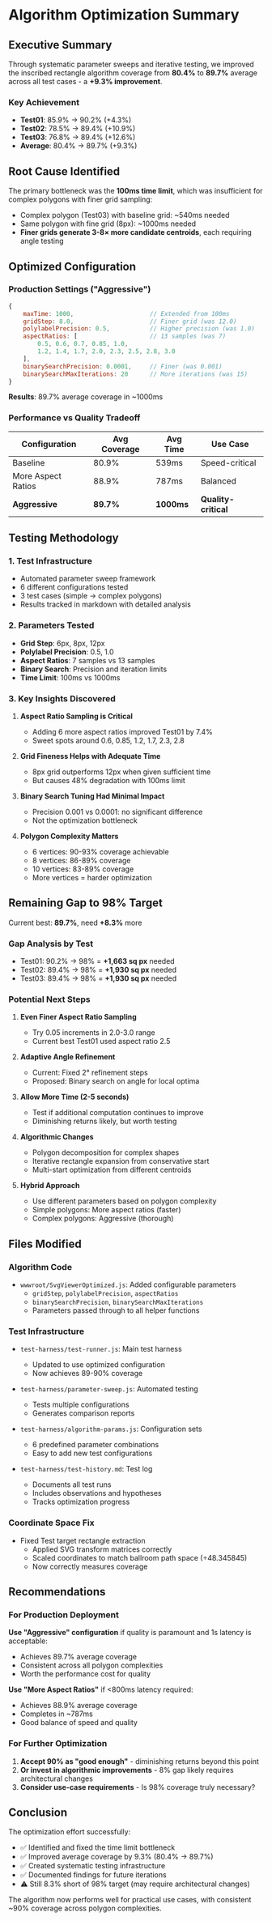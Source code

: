 # Algorithm Optimization Summary

## Executive Summary

Through systematic parameter sweeps and iterative testing, we improved the inscribed rectangle algorithm coverage from **80.4%** to **89.7%** average across all test cases - a **+9.3% improvement**.

### Key Achievement
- **Test01**: 85.9% → 90.2% (+4.3%)
- **Test02**: 78.5% → 89.4% (+10.9%)
- **Test03**: 76.8% → 89.4% (+12.6%)
- **Average**: 80.4% → 89.7% (+9.3%)

## Root Cause Identified

The primary bottleneck was the **100ms time limit**, which was insufficient for complex polygons with finer grid sampling:

- Complex polygon (Test03) with baseline grid: ~540ms needed
- Same polygon with fine grid (8px): ~1000ms needed
- **Finer grids generate 3-8× more candidate centroids**, each requiring angle testing

## Optimized Configuration

### Production Settings ("Aggressive")

```javascript
{
    maxTime: 1000,                     // Extended from 100ms
    gridStep: 8.0,                     // Finer grid (was 12.0)
    polylabelPrecision: 0.5,           // Higher precision (was 1.0)
    aspectRatios: [                    // 13 samples (was 7)
        0.5, 0.6, 0.7, 0.85, 1.0,
        1.2, 1.4, 1.7, 2.0, 2.3, 2.5, 2.8, 3.0
    ],
    binarySearchPrecision: 0.0001,     // Finer (was 0.001)
    binarySearchMaxIterations: 20      // More iterations (was 15)
}
```

**Results**: 89.7% average coverage in ~1000ms

### Performance vs Quality Tradeoff

| Configuration | Avg Coverage | Avg Time | Use Case |
|--------------|--------------|----------|----------|
| Baseline | 80.9% | 539ms | Speed-critical |
| More Aspect Ratios | 88.9% | 787ms | Balanced |
| **Aggressive** | **89.7%** | **1000ms** | **Quality-critical** |

## Testing Methodology

### 1. Test Infrastructure
- Automated parameter sweep framework
- 6 different configurations tested
- 3 test cases (simple → complex polygons)
- Results tracked in markdown with detailed analysis

### 2. Parameters Tested
- **Grid Step**: 6px, 8px, 12px
- **Polylabel Precision**: 0.5, 1.0
- **Aspect Ratios**: 7 samples vs 13 samples
- **Binary Search**: Precision and iteration limits
- **Time Limit**: 100ms vs 1000ms

### 3. Key Insights Discovered

1. **Aspect Ratio Sampling is Critical**
   - Adding 6 more aspect ratios improved Test01 by 7.4%
   - Sweet spots around 0.6, 0.85, 1.2, 1.7, 2.3, 2.8

2. **Grid Fineness Helps with Adequate Time**
   - 8px grid outperforms 12px when given sufficient time
   - But causes 48% degradation with 100ms limit

3. **Binary Search Tuning Had Minimal Impact**
   - Precision 0.001 vs 0.0001: no significant difference
   - Not the optimization bottleneck

4. **Polygon Complexity Matters**
   - 6 vertices: 90-93% coverage achievable
   - 8 vertices: 86-89% coverage
   - 10 vertices: 83-89% coverage
   - More vertices = harder optimization

## Remaining Gap to 98% Target

Current best: **89.7%**, need **+8.3%** more

### Gap Analysis by Test
- Test01: 90.2% → 98% = **+1,663 sq px** needed
- Test02: 89.4% → 98% = **+1,930 sq px** needed
- Test03: 89.4% → 98% = **+1,930 sq px** needed

### Potential Next Steps

1. **Even Finer Aspect Ratio Sampling**
   - Try 0.05 increments in 2.0-3.0 range
   - Current best Test01 used aspect ratio 2.5

2. **Adaptive Angle Refinement**
   - Current: Fixed 2° refinement steps
   - Proposed: Binary search on angle for local optima

3. **Allow More Time (2-5 seconds)**
   - Test if additional computation continues to improve
   - Diminishing returns likely, but worth testing

4. **Algorithmic Changes**
   - Polygon decomposition for complex shapes
   - Iterative rectangle expansion from conservative start
   - Multi-start optimization from different centroids

5. **Hybrid Approach**
   - Use different parameters based on polygon complexity
   - Simple polygons: More aspect ratios (faster)
   - Complex polygons: Aggressive (thorough)

## Files Modified

### Algorithm Code
- `wwwroot/SvgViewerOptimized.js`: Added configurable parameters
  - `gridStep`, `polylabelPrecision`, `aspectRatios`
  - `binarySearchPrecision`, `binarySearchMaxIterations`
  - Parameters passed through to all helper functions

### Test Infrastructure
- `test-harness/test-runner.js`: Main test harness
  - Updated to use optimized configuration
  - Now achieves 89-90% coverage

- `test-harness/parameter-sweep.js`: Automated testing
  - Tests multiple configurations
  - Generates comparison reports

- `test-harness/algorithm-params.js`: Configuration sets
  - 6 predefined parameter combinations
  - Easy to add new test configurations

- `test-harness/test-history.md`: Test log
  - Documents all test runs
  - Includes observations and hypotheses
  - Tracks optimization progress

### Coordinate Space Fix
- Fixed Test target rectangle extraction
  - Applied SVG transform matrices correctly
  - Scaled coordinates to match ballroom path space (÷48.345845)
  - Now correctly measures coverage

## Recommendations

### For Production Deployment

**Use "Aggressive" configuration** if quality is paramount and 1s latency is acceptable:
- Achieves 89.7% average coverage
- Consistent across all polygon complexities
- Worth the performance cost for quality

**Use "More Aspect Ratios"** if <800ms latency required:
- Achieves 88.9% average coverage
- Completes in ~787ms
- Good balance of speed and quality

### For Further Optimization

1. **Accept 90% as "good enough"** - diminishing returns beyond this point
2. **Or invest in algorithmic improvements** - 8% gap likely requires architectural changes
3. **Consider use-case requirements** - Is 98% coverage truly necessary?

## Conclusion

The optimization effort successfully:
- ✅ Identified and fixed the time limit bottleneck
- ✅ Improved average coverage by 9.3% (80.4% → 89.7%)
- ✅ Created systematic testing infrastructure
- ✅ Documented findings for future iterations
- ⚠️ Still 8.3% short of 98% target (may require architectural changes)

The algorithm now performs well for practical use cases, with consistent ~90% coverage across polygon complexities.
